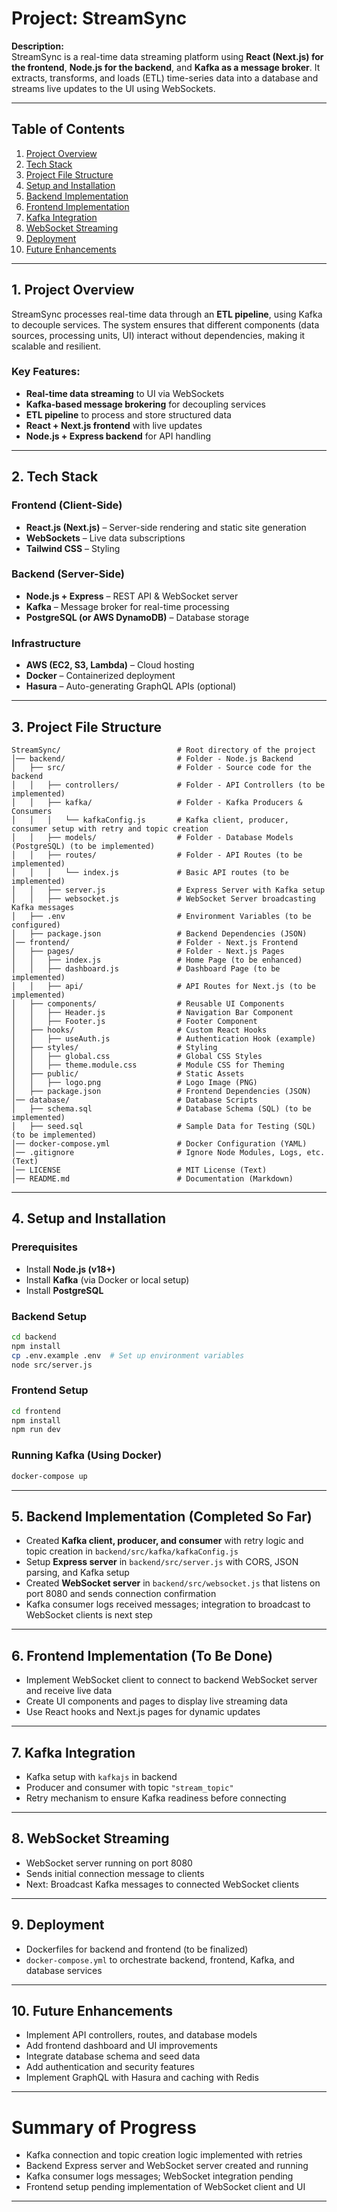 # **Project: StreamSync**

**Description:**  
StreamSync is a real-time data streaming platform using **React (Next.js) for the frontend**, **Node.js for the backend**, and **Kafka as a message broker**. It extracts, transforms, and loads (ETL) time-series data into a database and streams live updates to the UI using WebSockets.

---

## **Table of Contents**

1. [Project Overview](#project-overview)
2. [Tech Stack](#tech-stack)
3. [Project File Structure](#project-file-structure)
4. [Setup and Installation](#setup-and-installation)
5. [Backend Implementation](#backend-implementation)
6. [Frontend Implementation](#frontend-implementation)
7. [Kafka Integration](#kafka-integration)
8. [WebSocket Streaming](#websocket-streaming)
9. [Deployment](#deployment)
10. [Future Enhancements](#future-enhancements)

---

## **1. Project Overview**

StreamSync processes real-time data through an **ETL pipeline**, using Kafka to decouple services. The system ensures that different components (data sources, processing units, UI) interact without dependencies, making it scalable and resilient.

### **Key Features:**

- **Real-time data streaming** to UI via WebSockets
- **Kafka-based message brokering** for decoupling services
- **ETL pipeline** to process and store structured data
- **React + Next.js frontend** with live updates
- **Node.js + Express backend** for API handling

---

## **2. Tech Stack**

### **Frontend (Client-Side)**

- **React.js (Next.js)** – Server-side rendering and static site generation
- **WebSockets** – Live data subscriptions
- **Tailwind CSS** – Styling

### **Backend (Server-Side)**

- **Node.js + Express** – REST API & WebSocket server
- **Kafka** – Message broker for real-time processing
- **PostgreSQL (or AWS DynamoDB)** – Database storage

### **Infrastructure**

- **AWS (EC2, S3, Lambda)** – Cloud hosting
- **Docker** – Containerized deployment
- **Hasura** – Auto-generating GraphQL APIs (optional)

---

## **3. Project File Structure**

```
StreamSync/                          # Root directory of the project
│── backend/                         # Folder - Node.js Backend
│   ├── src/                         # Folder - Source code for the backend
│   │   ├── controllers/             # Folder - API Controllers (to be implemented)
│   │   ├── kafka/                   # Folder - Kafka Producers & Consumers
│   │   │   └── kafkaConfig.js       # Kafka client, producer, consumer setup with retry and topic creation
│   │   ├── models/                  # Folder - Database Models (PostgreSQL) (to be implemented)
│   │   ├── routes/                  # Folder - API Routes (to be implemented)
│   │   │   └── index.js             # Basic API routes (to be implemented)
│   │   ├── server.js                # Express Server with Kafka setup
│   │   ├── websocket.js             # WebSocket Server broadcasting Kafka messages
│   ├── .env                         # Environment Variables (to be configured)
│   ├── package.json                 # Backend Dependencies (JSON)
│── frontend/                        # Folder - Next.js Frontend
│   ├── pages/                       # Folder - Next.js Pages
│   │   ├── index.js                 # Home Page (to be enhanced)
│   │   ├── dashboard.js             # Dashboard Page (to be implemented)
│   │   ├── api/                     # API Routes for Next.js (to be implemented)
│   ├── components/                  # Reusable UI Components
│   │   ├── Header.js                # Navigation Bar Component
│   │   ├── Footer.js                # Footer Component
│   ├── hooks/                       # Custom React Hooks
│   │   ├── useAuth.js               # Authentication Hook (example)
│   ├── styles/                      # Styling
│   │   ├── global.css               # Global CSS Styles
│   │   ├── theme.module.css         # Module CSS for Theming
│   ├── public/                      # Static Assets
│   │   ├── logo.png                 # Logo Image (PNG)
│   ├── package.json                 # Frontend Dependencies (JSON)
│── database/                        # Database Scripts
│   ├── schema.sql                   # Database Schema (SQL) (to be implemented)
│   ├── seed.sql                     # Sample Data for Testing (SQL) (to be implemented)
│── docker-compose.yml               # Docker Configuration (YAML)
│── .gitignore                       # Ignore Node Modules, Logs, etc. (Text)
│── LICENSE                          # MIT License (Text)
│── README.md                        # Documentation (Markdown)
```

---

## **4. Setup and Installation**

### **Prerequisites**

- Install **Node.js (v18+)**
- Install **Kafka** (via Docker or local setup)
- Install **PostgreSQL**

### **Backend Setup**

```bash
cd backend
npm install
cp .env.example .env  # Set up environment variables
node src/server.js
```

### **Frontend Setup**

```bash
cd frontend
npm install
npm run dev
```

### **Running Kafka (Using Docker)**

```bash
docker-compose up
```

---

## **5. Backend Implementation (Completed So Far)**

- Created **Kafka client, producer, and consumer** with retry logic and topic creation in `backend/src/kafka/kafkaConfig.js`
- Setup **Express server** in `backend/src/server.js` with CORS, JSON parsing, and Kafka setup
- Created **WebSocket server** in `backend/src/websocket.js` that listens on port 8080 and sends connection confirmation
- Kafka consumer logs received messages; integration to broadcast to WebSocket clients is next step

---

## **6. Frontend Implementation (To Be Done)**

- Implement WebSocket client to connect to backend WebSocket server and receive live data
- Create UI components and pages to display live streaming data
- Use React hooks and Next.js pages for dynamic updates

---

## **7. Kafka Integration**

- Kafka setup with `kafkajs` in backend
- Producer and consumer with topic `"stream_topic"`
- Retry mechanism to ensure Kafka readiness before connecting

---

## **8. WebSocket Streaming**

- WebSocket server running on port 8080
- Sends initial connection message to clients
- Next: Broadcast Kafka messages to connected WebSocket clients

---

## **9. Deployment**

- Dockerfiles for backend and frontend (to be finalized)
- `docker-compose.yml` to orchestrate backend, frontend, Kafka, and database services

---

## **10. Future Enhancements**

- Implement API controllers, routes, and database models
- Add frontend dashboard and UI improvements
- Integrate database schema and seed data
- Add authentication and security features
- Implement GraphQL with Hasura and caching with Redis

---

# Summary of Progress

- Kafka connection and topic creation logic implemented with retries
- Backend Express server and WebSocket server created and running
- Kafka consumer logs messages; WebSocket integration pending
- Frontend setup pending implementation of WebSocket client and UI

---
